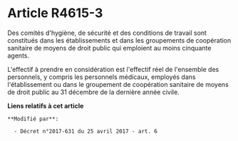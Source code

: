 # Article R4615-3

Des comités d'hygiène, de sécurité et des conditions de travail sont constitués dans les établissements et dans les
groupements de coopération sanitaire de moyens de droit public qui emploient au moins cinquante agents.

L'effectif à prendre en considération est l'effectif réel de l'ensemble des personnels, y compris les personnels médicaux,
employés dans l'établissement ou dans le groupement de coopération sanitaire de moyens de droit public au 31 décembre de la
dernière année civile.

**Liens relatifs à cet article**

	**Modifié par**:

	  - Décret n°2017-631 du 25 avril 2017 - art. 6
